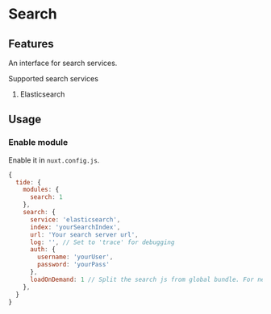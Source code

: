 # Search

## Features

An interface for search services.

Supported search services

1. Elasticsearch

## Usage

### Enable module

Enable it in `nuxt.config.js`.

```js
{
  tide: {
    modules: {
      search: 1
    },
    search: {
      service: 'elasticsearch',
      index: 'yourSearchIndex',
      url: 'Your search server url',
      log: '', // Set to 'trace' for debugging
      auth: {
        username: 'yourUser',
        password: 'yourPass'
      },
      loadOnDemand: 1 // Split the search js from global bundle. For new site, always set to 1.
    },
  }
}
```
